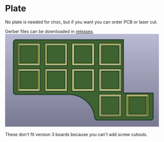 # Plate

No plate is needed for choc, but if you want you can order PCB or laser cut.

Gerber files can be downloaded in 
[releases](https://github.com/aroum/PNCATEHO/releases).
![front](pcb/renders/front.png)

These don't fit version 3 boards because you can't add screw cutouts.